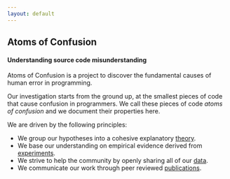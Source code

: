 ```yaml
---
layout: default
---
```


<div class="home">
  <div class="call-out"
  style="background-image: url('{{ site.baseurl }}/{{ site.theme_settings.header_text_feature_image }}')">
    <h2>Atoms of Confusion</h2>
    <h4>Understanding source code misunderstanding</h4>
  </div>
   <div class="posts">
   <div class="post-teaser">
   <div class="excerpt">
   <p>Atoms of Confusion is a project to discover the fundamental causes of human error in programming.</p>

   <p> Our investigation starts from the ground up, at the smallest pieces of code that cause confusion in programmers. We call these pieces of code <i>atoms of confusion</i> and we document their properties here. </p>

   <p>We are driven by the following principles: </p>

   <ul>
   <li>We group our hypotheses into a cohesive explanatory <a href="/theory/">theory</a>.</li>
   <li>We base our understanding on empirical evidence derived from <a href="/experiments/">experiments</a>.</li>
   <li>We strive to help the community by openly sharing all of our <a href="/data/">data</a>.</li>
   <li>We communicate our work through peer reviewed <a href="/publications/">publications</a>.</li>
   </ul>
  </div>
  </div>
  </div>
</div>


